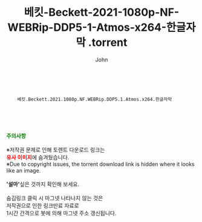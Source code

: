 ﻿---
layout: post
title:  "                   베킷-Beckett-2021-1080p-NF-WEBRip-DDP5-1-Atmos-x264-한글자막                .torrent"
author: John
categories: [ 넷플릭스 ]
tags: [  ]
image:  
description: "                   베킷-Beckett-2021-1080p-NF-WEBRip-DDP5-1-Atmos-x264-한글자막                 torrent 정보 공유"
toc: true
toc_sticky: true
---

<br>

        베킷.Beckett.2021.1080p.NF.WEBRip.DDP5.1.Atmos.x264.한글자막 
    
<br><br><br>
<p data-ke-size="size16"><b><span style="color: green;">주의사항</span></b><br /><br />※저작권 문제로 인해 토렌트 다운로드 링크는<br /><b><span style="color: red;">유사 이미지</span></b>에 숨겨뒀습니다.<br />※Due to copyright issues, the torrent download link is hidden where it looks like an image.<br /><br /><b>'설마'</b>싶은 것까지 확인해 보세요.<br /><br />숨김링크 클릭 시 마그넷 나타나지 않는 것은<br />저작권으로 인한 링크만료 자료로<br />1시간 간격으로 봇에 의해 마그넷 주소 갱신됩니다.</p>
